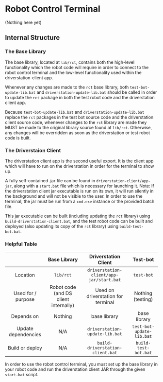 # Robot Control Terminal
(Nothing here yet)

## Internal Structure
### The Base Library
The base library, located at `lib/rct`, contains both the high-level functionality which the robot code will
require in order to connect to the robot control terminal and the low-level functionality used within the
driverstation-client app.

Whenever any changes are made to the `rct` base library, both `test-bot-update-lib.bat`
and `driverstation-update-lib.bat` should be called in order to update the `rct`
package in both the test robot code and the driverstation client app.

Because `test-bot-update-lib.bat` and `driverstation-update-lib.bat` replace the `rct` packages
in the test bot source code and the driverstation client source code, whenever
changes to the `rct` library are made they MUST be made to the original library source found at
`lib/rct`. Otherwise, any changes will be overridden as soon as the driverstation or test robot
code is built.

### The Driverstaion Client
The driverstation client app is the second useful export. It is the client app which will have to
run on the driverstation in order for the terminal to show up.

A fully self-contained .jar file can be found in `driverstation-client/app-jar`, along with a `start.bat`
file which is necessary for launching it. Note: If the driverstation client jar executable is run on its
own, it will run silently in the background and will not be visible to the user. In order to use the
terminal, the jar must be run from a `cmd.exe` instance or the provided batch file.

This jar executable can be built (including updating the `rct` library) using
`build-driverstation-client.bat`, and the test robot code can be built and deployed
(also updating its copy of the `rct` library) using `build-test-bot.bat`.

### Helpful Table
|                       | Base Library                          | Driverstation Client                      | Test-bot                      |
| :---:                 | :---:                                 | :---:                                     | :---:                         |
| Location              | `lib/rct`                             | `driverstation-client/app-jar/start.bat`  | `test-bot`                    |
| Used for / purpose    | Robot code (and DS client internally) | Used on driverstation for terminal        | Nothing (testing)             |
| Depends on            | Nothing                               | base library                              | base library                  |
| Update dependencies   | N/A                                   | `driverstation-update-lib.bat`            | `test-bot-update-lib.bat`     |
| Build or deploy       | N/A                                   | `build-driverstation-client.bat`          | `build-test-bot.bat`          |

In order to use the robot control terminal, you must set up the base library in your robot code and run the driverstation
client JAR through the given `start.bat` script.
